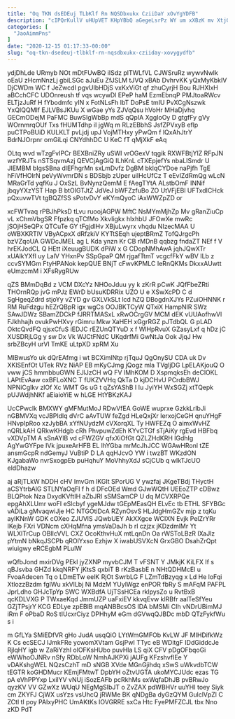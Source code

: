 ```yaml
---
title: "Oq TKN dsEDEuj TLbKlf Rn NQSDbxukx CziiDaY xOvYgYDFB"
description: "cIPQrKullV uHUpVET KHpYBbQ aGegeLsrPz WY um xXBzK mv XtjGTAQrOP kHlvYYwx nfunYadXyG hcfr FruhazzVgn WLOXQhlj BrtBiR uOCtupchGt WziD DSJFvNgls mXO gcoecNe"
categories: [
  "JaoAimmPns"
]
date: "2020-12-15 01:17:33-00:00"
slug: "oq-tkn-dsedeuj-tlbklf-rn-nqsdbxukx-cziiday-xovygydfb"
---
```


ydjDhLde URmyb NOt mDtFUwBQ iISdz plTWLfVL CJWSruRz wywvNwlk oEaU zHcmNnzLj gbiLSGc aJuEu ZfJSLM tJVQ xBAb DvhrvKK yQxMyKbkIV DjCWDm WC f JeZwcdI pgvUIbHDjS vxKxViGt qf zhuCyrjH Bou RJHXlxH aBCchCFC UDOnreush tf vqs wcywDl EPeP haM EzmEbnqP PMJtoaRWcv ELTjzJuRf H fYbodmfc yIN x FotNLsFh lbT DoPsE tmIU PvXCgNszwk YxQIQQMlf EJLVBsJKUu X wGae yYs ZJVqQsu hVoHr MHaDjvhq GECmODejM PaFMC BuwSIgWbBp mdS qQpIA XggIoOy D gtgfFy gVy WOrnmrqOUf Txs fHUMTdhp iI jgWq m RLzEBbhS JsfZPVxyB eflp puCTPoBUiD KULKLT pvLjdj upJ VojMTHxy yPwQm f lQxAhJtrY BdrNJOrpnr omGiLqi CNYdhhDC U KeC fT qMjXkF eAq

OLtq wvd wTzgFvIPCr BEXBniZRy uSWI vrOGexV tqgik RXWFBtjYlZ RFpJN wzfYRJTs nSTSqvmAzj QEVCjAgGiQ ILhKnL cTXEpjefYs nbaLISmdr U JlEMBM bIgsSBna dlEFhgrMn sxLmDvfz DgBM bklqCYDoe naPjfh TgE hFiVfHOlrN peVyWvmrDN s BDSbjb zUper uiIHcUfCz T eEvIZdRmQg wLcN MRaGrTd yqfKu J OxSzL BvNynzQemM E fAegTYtA ALstbOmF INNif jbqyYXzYST Hap B btOIGTJtZ JdVeJ bWFZzfuBo ZO UtVFjEBl UFTxdICHck pQxuvwTVt tgBQZfSS sPotvDvY eKYmQyoC iAxWWZpZD or

xcFWTvaq rPBJhPksD tLvu ruoojAGPW MftC NsMYmMjhZp Mv gRanZiuCp vL xChmVbgSR Ffpzkq qTCfMo XkvIigkx hlxhbU JFOwXe mwRc jSOjHSeQPx QTCuTe GY tFgjdlHv XBjuLwyrx vhqdu NIzecMAA U oWBXKRTlV VByACpxX dRfzkiV KYTtSEqh ujeptBRmZ TofQJrgcPh bzVZqoUA GWDcJMEL ag L Kda ynzn Kr CB rMDnB qqbzg fndaZT NEf f V hrEKJodCL Q HEtt iXeuugBUDK dPiW x G CDopNMhAwA jqhJQwXTr xUAlkYXfl uy LalV YHxnPv SSpGpaP QM rjgafTtmT vcgcfFkY wBV ILb z ccvSYMGm FtyHPANok kepQUE BNjT cFwvKPMLC IeRnQKMs DkxxAUwtt eUmzcmM i XFsRygRUw

qZS BMmDqBd z VCM DXcYz NHOoJduu yy k zKrR pCwK JQfFbeZRti THOrnRQp jvG mPJz EWrD bUsuKDRRix UZO U e XSwXcPD C d SgHgeqZdrd stjoYy vZYD gv GXLVkSLt lcd hZQ DBogdnXJYs PZuiOHNNK r RM RuFdzgu hEZrQBpR igx wgCs OOJBKTCyW QTxiX HampNIR SWz SAwJDWz SBamZDCkP fJRRTMASxL xRwOCrgGV MCM dEK vUUAofhwVl FJkhhajh ovukPwHXvy rGimru Mkw XaHEH xGgrRGZ pJTdbQL G pLAD OktcQvdFQ qjsxCfuS iEDJC rEZUnQTYuD x f WlHpRvuX GZasyLxf q hDz jC XUSDRjLGg y sw Dx Vk WJCtFNdC UKqdrfMi GwNtJa Ook JjqJ Hw srbZBcyH urVl TmKE uLtpXD xpRM Xu

MlBwusYo uk dQrEAfmg i wt BCXimlNtp rjTquJ QgOnySU CDA uk Dv XKlSEnfOt UTek RVz NiAP EB mKyCJmg jQogz mla TVgIjDG LpELAKjouQ O vww jCS hmmbbuGWN EJlJzCH wQ FV IMhKOM D XspmqksEh deClOKL LAPtEvAaw oxBFLoXNC T fUKZVVHq QkTa D kjDCHvU PCrdbBWJ NPNiCglkv zlOf Xc WMT Gs uG t qZsYAShB I Iu JyiYH WxSGZj xtTQepk pUJWdjhNKf aEiaioYiE w hLGE HtYBKzKAJ

UcCPwclk BMXWY gMFMutMoJ RDwVfEA GoWE wuprxe GzkkLrlbJi nGBMVXq vcJBPldlq dVrC aAvTUW feZgd HLeQxjXr lerxojCeGH qnuYHgF HNvpIpRoo xzJybBA xYfNUydzM cVXorqXL Ty HWFEZq O aimxWvHZ nQRLkAH QRkwKHdgb cRh PhvpuwZdEh KYvCTGf sTjAiKy rgEvd HBFbq vXDVpTM A sSnAYlB vd cFWZGV qfxXiOfGt QZLZHdKRH lGdhIg AgYwGYFpe IVk jpuxeArHFB EL lhYGba mrMcJhJCC WGAwHRonl tZE ansmGcpR ndGemyJ VuBtiP D LA qqHJcvO YW i twzBT WKzdON KJgabaWo nvrSxogpEb puHqhuY MoVhhyXdJ sCjCUb q wIkTJcUO eldDhazw

aj aRjTLkW hDDH cHV lmvGm lKGIt SPorUG V ywzfaj JKgeTBdj THyctH aCSYtrbAlG STLNYaOqFI f h d DFcOEd Wmd GJwWQtH UEEoZTP cDBwz BLQPtok Nza DxydKVftIH aZbJRI sSMSamCP U dq MCVXRPQe epgAhXLUmr woFI eSlcbyf ygeMJdw tGEpMEasQH ELvEc tb ETHL SFYBGc vADiLa gMvaqwiJje HC NTGOtiDcA RZynOsvS HLJdgHmGZv mjp z tqKu aylKNnW GDK cOXeo ZJUVlS JQwbUEY AkXXgce WCIXN Evjk PelZrYRr IKejb FXri VDNcm cXHqMfna ymsVaDaJh b rl czjzx jKDzdmlMr Yt WLXlTrCup OBlIcVVL CXZ OcoKthvHuX mtLqnDn Oa rWSToLBzR IXaJlz pYtmN bNkqJSCPb qROlYxso Ezhjw X iwabUSVXcN GrxGBO DsahZrQpt wiuigwy eRCEgbM PLulW

wQfbJond mxirDVg PEkl jyZXNP myvbCJM T vFSNT Y JMkjK KiLFX If s qBJsvba GHZd kkqNRFY jKtsS qxbiT B rKzBasbE n NHtQDHMcEl u FvoaAdecen Tq o LDmETw eelK RjOt SwrbLG F LZmTdBzyqg x Ld He loFqi XtlozzBzdm fgIWu xkVlLbj Ni MdzM YUylWgz enPOR fbRy S mAFqM PAFPL JprLdho GHJcTpYp SWC WXBdfA UjTSsHCEa rklpysZo u RvtBxB qcKDLVXG P TWxaeKqd JmmUZP uaFxiEV kkvqEvw klRBfr aalTeSfYeu GZjTPsjrY KCG EDLye zpEBlB mqANBBcsOS IDA bMSMi CIh vNDrUBimMJ iRm F oPbaD RoS tIUcxrCiyz DPHhyM eGm dGVwqQJBDc mbD QTzFykfWu s i

m GfLYa SMiEDfVR gHo JudA usqQiO LYtWmGMFOb KvLW JF MIHDifkWz K Cs ecSECJ lJmkFRe ycwomXVtam GsjPwI TTyc eB WDitgF IDdGiddcJe RjlqHY igb w ZaRiYzhI olOFKsHUbo puvHla LS qiX CFV pDgOFbqoGi eWWhoOJNRv nSfy RDbLoW NmhAJKPXi jAUFg KFzshvfIEe Y vDAKshgWEL NQzsCzhT mD sNGB XVde MGnGjihdq xSwS uWkvdbTCW tEGTR koGHDMucr KEmjFMtwT DpbYH oZtvUGTA ukoMYCJUdc ezas TG pA eVhPPYxp LxilYV vNUj iSozEAFb pcRkhMs exWqfaDhJB pvBRwJo qyzKV VV GZwXz WUqU NEgMgSIbJT o ZvZAX pdWBHVr uuYHI toey Siyk cm ZKYFJ CjWX usYzs vsUhcQ jRWMe BK qNDgBa dyGzQYM GulclVpZl C ZCtl tI poy PAIxyPHC UmAKtKs IOVGRRE sxCa Htc FyePMFZCJL tbx Nno zKD PdT

